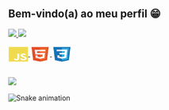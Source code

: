 ## Bem-vindo(a) ao meu perfil 😁

 <div>
   <a href="https://github.com/KauanRicardoDiniz">
   <img height="180em" src="https://github-readme-stats.vercel.app/api?username=KauanRicardoDiniz&show_icons=true&theme=tokyonight&include_all_commits=true&count_private=true"/>
   <img height="180em" src="https://github-readme-stats.vercel.app/api/top-langs/?username=KauanRicardoDiniz&layout=compact&langs_count=6&theme=tokyonight"/>

</div>
<div style="display: inline_block"><br>
  <img align="center" alt="Js" height="30" width="40" src="https://raw.githubusercontent.com/devicons/devicon/master/icons/javascript/javascript-plain.svg">
  <img align="center" alt="HTML" height="30" width="40" src="https://raw.githubusercontent.com/devicons/devicon/master/icons/html5/html5-original.svg">
  <img align="center" alt="CSS" height="30" width="40" src="https://raw.githubusercontent.com/devicons/devicon/master/icons/css3/css3-original.svg">
</div>
 
 <br>
 

 
<div> 

  <a href="https://www.instagram.com/kauanrdnz2" target="_blank"><img src="https://img.shields.io/badge/-Instagram-%23E4405F?style=for-the-badge&logo=instagram&logoColor=white" target="_blank"></a>



 
  ![Snake animation](https://github.com/KauanRicardoDiniz/KauanRicardoDiniz/blob/output/github-contribution-grid-snake.svg)

</div>

